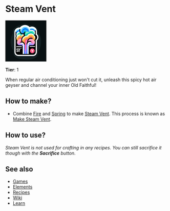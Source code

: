 # Steam Vent

![](../images/item.steamvent.png)

**Tier**: 1

When regular air conditioning just won't cut it, unleash this spicy hot air geyser and channel your inner Old Faithful!

## How to make?

* Combine [Fire](/wiki/elements/fire) and [Spring](/wiki/elements/spring) to make [Steam Vent](/wiki/elements/steam-vent). This process is known as [Make Steam Vent](/wiki/recipes/make-steam-vent).

## How to use?

_Steam Vent is not used for crafting in any recipes. You can still sacrifice it though with the **Sacrifice** button._

## See also

* [Games](/wiki/games)
* [Elements](/wiki/elements)
* [Recipes](/wiki/recipes)
* [Wiki](/wiki/index)
* [Learn](/learn/index)